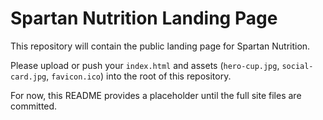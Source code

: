 # Spartan Nutrition Landing Page

This repository will contain the public landing page for Spartan Nutrition.

Please upload or push your `index.html` and assets (`hero-cup.jpg`, `social-card.jpg`, `favicon.ico`) into the root of this repository.

For now, this README provides a placeholder until the full site files are committed.
